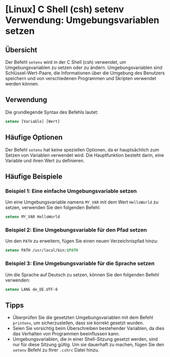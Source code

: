 # [Linux] C Shell (csh) setenv Verwendung: Umgebungsvariablen setzen

## Übersicht
Der Befehl `setenv` wird in der C Shell (csh) verwendet, um Umgebungsvariablen zu setzen oder zu ändern. Umgebungsvariablen sind Schlüssel-Wert-Paare, die Informationen über die Umgebung des Benutzers speichern und von verschiedenen Programmen und Skripten verwendet werden können.

## Verwendung
Die grundlegende Syntax des Befehls lautet:

```csh
setenv [Variable] [Wert]
```

## Häufige Optionen
Der Befehl `setenv` hat keine speziellen Optionen, da er hauptsächlich zum Setzen von Variablen verwendet wird. Die Hauptfunktion besteht darin, eine Variable und ihren Wert zu definieren.

## Häufige Beispiele

### Beispiel 1: Eine einfache Umgebungsvariable setzen
Um eine Umgebungsvariable namens `MY_VAR` mit dem Wert `HelloWorld` zu setzen, verwenden Sie den folgenden Befehl:

```csh
setenv MY_VAR HelloWorld
```

### Beispiel 2: Eine Umgebungsvariable für den Pfad setzen
Um den `PATH` zu erweitern, fügen Sie einen neuen Verzeichnispfad hinzu:

```csh
setenv PATH /usr/local/bin:$PATH
```

### Beispiel 3: Eine Umgebungsvariable für die Sprache setzen
Um die Sprache auf Deutsch zu setzen, können Sie den folgenden Befehl verwenden:

```csh
setenv LANG de_DE.UTF-8
```

## Tipps
- Überprüfen Sie die gesetzten Umgebungsvariablen mit dem Befehl `printenv`, um sicherzustellen, dass sie korrekt gesetzt wurden.
- Seien Sie vorsichtig beim Überschreiben bestehender Variablen, da dies das Verhalten von Programmen beeinflussen kann.
- Umgebungsvariablen, die in einer Shell-Sitzung gesetzt werden, sind nur für diese Sitzung gültig. Um sie dauerhaft zu machen, fügen Sie den `setenv` Befehl zu Ihrer `.cshrc` Datei hinzu.